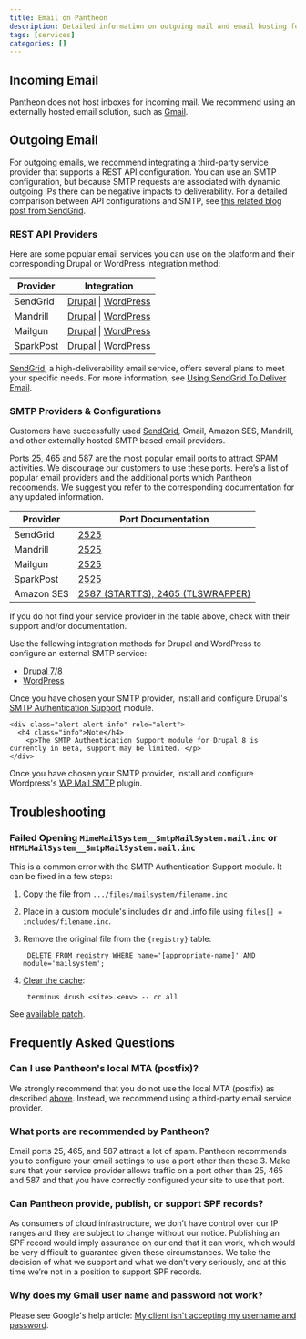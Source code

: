 ```yaml
---
title: Email on Pantheon
description: Detailed information on outgoing mail and email hosting for your Pantheon Drupal or WordPress site.
tags: [services]
categories: []
---
```

## Incoming Email

Pantheon does not host inboxes for incoming mail. We recommend using an externally hosted email solution, such as [Gmail](https://gsuite.google.com/index.html).

## Outgoing Email

For outgoing emails, we recommend integrating a third-party service provider that supports a REST API configuration. You can use an SMTP configuration, but because SMTP requests are associated with dynamic outgoing IPs there can be negative impacts to deliverability. For a detailed comparison between API configurations and SMTP, see [this related blog post from SendGrid](https://sendgrid.com/blog/web-api-or-smtp-relay-how-should-you-send-your-mail/).


### REST API Providers

Here are some popular email services you can use on the platform and their corresponding Drupal or WordPress integration method:

<table class="table table-responsive table-bordered">
    <thead class="thead-inverse">
      <tr>
        <th scope="row" class="thead-inverse">Provider</th>
        <th>Integration</th>
      </tr>
    </thead>
    <tbody>
      <tr>
        <td scope="row" class="thead-inverse">SendGrid</td>
        <td><a href="https://www.drupal.org/project/sendgrid_integration" target="blank">Drupal</a> | <a target="blank" href="https://wordpress.org/plugins/sendgrid-email-delivery-simplified/">WordPress</a></td>
      </tr>
      <tr>
        <td scope="row" class="thead-inverse">Mandrill</td>
        <td><a href="https://www.drupal.org/project/mandrill" target="blank">Drupal</a> | <a target="blank" href="https://wordpress.org/plugins/wpmandrill/">WordPress</a></td>
      </tr>
      <tr>
        <td scope="row" class="thead-inverse">Mailgun</td>
        <td><a href="https://www.drupal.org/project/mailgun" target="blank">Drupal</a> | <a target="blank" href="https://wordpress.org/plugins/mailgun/">WordPress</a></td>
      </tr>
      <tr>
        <td scope="row" class="thead-inverse">SparkPost</td>
        <td><a href="https://www.drupal.org/project/sparkpost" target="blank">Drupal</a> | <a target="blank" href="https://wordpress.org/plugins/sparkpost/">WordPress</a></td>
      </tr>
    </tbody>
</table>

[SendGrid](https://sendgrid.com/), a high-deliverability email service, offers several plans to meet your specific needs. For more information, see [Using SendGrid To Deliver Email](/docs/guides/sendgrid/).

### SMTP Providers & Configurations
Customers have successfully used [SendGrid](/docs/guides/sendgrid/), Gmail, Amazon SES, Mandrill, and other externally hosted SMTP based email providers.

Ports 25, 465 and 587 are the most popular email ports to attract SPAM activities. We discourage our customers to use these ports. Here’s a list of popular email providers and the additional ports which Pantheon recoomends. We suggest you refer to the corresponding documentation for any updated information.

<table class="table table-responsive table-bordered">
    <thead class="thead-inverse">
      <tr>
        <th scope="row" class="thead-inverse">Provider</th>
        <th>Port Documentation</th>
      </tr>
    </thead>
    <tbody>
      <tr>
        <td>SendGrid</td>
        <td><a href="https://sendgrid.com/docs/Classroom/Basics/Email_Infrastructure/smtp_ports.html" target="blank">2525</a></td>
      </tr>
      <tr>
        <td>Mandrill</td>
        <td><a href="https://mandrill.zendesk.com/hc/en-us/articles/205582167-Which-SMTP-ports-can-I-use-" target="blank">2525</a></td>
      </tr>
      <tr>
        <td>Mailgun</td>
        <td><a href="http://blog.mailgun.com/25-465-587-what-port-should-i-use/" target="blank">2525</a></td>
      </tr>
      <tr>
        <td>SparkPost</td>
        <td><a href="https://www.sparkpost.com/docs/faq/smtp-connection-problems/" target="blank">2525</a></td>
      </tr>
      <tr>
        <td>Amazon SES</td>
        <td><a href="http://docs.aws.amazon.com/ses/latest/DeveloperGuide/smtp-connect.html" target="blank">2587 (STARTTS), 2465 (TLSWRAPPER)</a></td>
      </tr>
    </tbody>
</table>

If you do not find your service provider in the table above, check with their support and/or documentation.

Use the following integration methods for Drupal and WordPress to configure an external SMTP service:

<ul class="nav nav-tabs" role="tablist">
  <li class="active" role="presentation"><a href="#drupal" aria-controls="drupal" role="tab" data-toggle="tab">Drupal 7/8</a></li>
  <li role="presentation"><a href="#wp" aria-controls="wp" role="tab" data-toggle="tab">WordPress</a></li>
</ul>

<!-- Tab panes -->
<div class="tab-content">
  <div role="tabpanel" class="tab-pane active" id="drupal">
    Once you have chosen your SMTP provider, install and configure Drupal's <a href="https://drupal.org/project/smtp">SMTP Authentication Support</a> module.

    <div class="alert alert-info" role="alert">
      <h4 class="info">Note</h4>
        <p>The SMTP Authentication Support module for Drupal 8 is currently in Beta, support may be limited. </p>
    </div>
  </div>
  <div role="tabpanel" class="tab-pane" id="wp">
    Once you have chosen your SMTP provider, install and configure Wordpress's <a href="https://wordpress.org/plugins/wp-mail-smtp/">WP Mail SMTP</a> plugin.
  </div>
</div>


## Troubleshooting

### Failed Opening `MimeMailSystem__SmtpMailSystem.mail.inc` or `HTMLMailSystem__SmtpMailSystem.mail.inc`

This is a common error with the SMTP Authentication Support module. It can be fixed in a few steps:

1. Copy the file from `.../files/mailsystem/filename.inc`
2. Place in a custom module's includes dir and .info file using `files[] = includes/filename.inc`.
3. Remove the original file from the `{registry}` table:

        DELETE FROM registry WHERE name='[appropriate-name]' AND module='mailsystem';

4. [Clear the cache](https://github.com/pantheon-systems/cli):

        terminus drush <site>.<env> -- cc all

See [available patch](https://drupal.org/node/1369736#comment-5644064).

## Frequently Asked Questions
### Can I use Pantheon's local MTA (postfix)?
We strongly recommend that you do not use the local MTA (postfix) as described [above](#outgoing-email). Instead, we recommend using a third-party email service provider.

### What ports are recommended by Pantheon?
Email ports 25, 465, and 587 attract a lot of spam. Pantheon recommends you to configure your email settings to use a port other than these 3. Make sure that your service provider allows traffic on a port other than 25, 465 and 587 and that you have correctly configured your site to use that port.

### Can Pantheon provide, publish, or support SPF records?

As consumers of cloud infrastructure, we don’t have control over our IP ranges and they are subject to change without our notice. Publishing an SPF record would imply assurance on our end that it can work, which would be very difficult to guarantee given these circumstances. We take the decision of what we support and what we don’t very seriously, and at this time we’re not in a position to support SPF records.


### Why does my Gmail user name and password not work?

Please see Google's help article: [My client isn't accepting my username and password](https://support.google.com/mail/answer/14257?p=client_login&rd=1).
